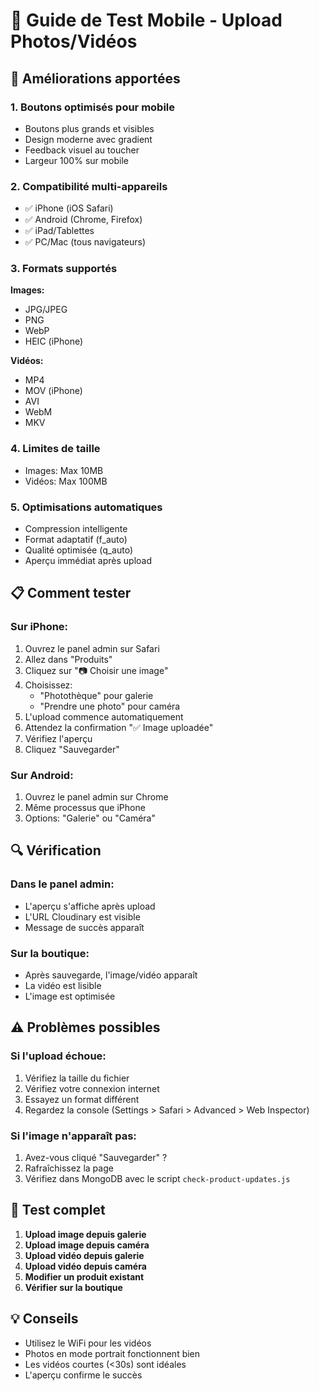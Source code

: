 # 📱 Guide de Test Mobile - Upload Photos/Vidéos

## 🚀 Améliorations apportées

### 1. **Boutons optimisés pour mobile**
- Boutons plus grands et visibles
- Design moderne avec gradient
- Feedback visuel au toucher
- Largeur 100% sur mobile

### 2. **Compatibilité multi-appareils**
- ✅ iPhone (iOS Safari)
- ✅ Android (Chrome, Firefox)
- ✅ iPad/Tablettes
- ✅ PC/Mac (tous navigateurs)

### 3. **Formats supportés**
**Images:**
- JPG/JPEG
- PNG
- WebP
- HEIC (iPhone)

**Vidéos:**
- MP4
- MOV (iPhone)
- AVI
- WebM
- MKV

### 4. **Limites de taille**
- Images: Max 10MB
- Vidéos: Max 100MB

### 5. **Optimisations automatiques**
- Compression intelligente
- Format adaptatif (f_auto)
- Qualité optimisée (q_auto)
- Aperçu immédiat après upload

## 📋 Comment tester

### Sur iPhone:
1. Ouvrez le panel admin sur Safari
2. Allez dans "Produits"
3. Cliquez sur "📷 Choisir une image"
4. Choisissez:
   - "Photothèque" pour galerie
   - "Prendre une photo" pour caméra
5. L'upload commence automatiquement
6. Attendez la confirmation "✅ Image uploadée"
7. Vérifiez l'aperçu
8. Cliquez "Sauvegarder"

### Sur Android:
1. Ouvrez le panel admin sur Chrome
2. Même processus que iPhone
3. Options: "Galerie" ou "Caméra"

## 🔍 Vérification

### Dans le panel admin:
- L'aperçu s'affiche après upload
- L'URL Cloudinary est visible
- Message de succès apparaît

### Sur la boutique:
- Après sauvegarde, l'image/vidéo apparaît
- La vidéo est lisible
- L'image est optimisée

## ⚠️ Problèmes possibles

### Si l'upload échoue:
1. Vérifiez la taille du fichier
2. Vérifiez votre connexion internet
3. Essayez un format différent
4. Regardez la console (Settings > Safari > Advanced > Web Inspector)

### Si l'image n'apparaît pas:
1. Avez-vous cliqué "Sauvegarder" ?
2. Rafraîchissez la page
3. Vérifiez dans MongoDB avec le script `check-product-updates.js`

## 🎯 Test complet

1. **Upload image depuis galerie**
2. **Upload image depuis caméra**
3. **Upload vidéo depuis galerie**
4. **Upload vidéo depuis caméra**
5. **Modifier un produit existant**
6. **Vérifier sur la boutique**

## 💡 Conseils

- Utilisez le WiFi pour les vidéos
- Photos en mode portrait fonctionnent bien
- Les vidéos courtes (<30s) sont idéales
- L'aperçu confirme le succès